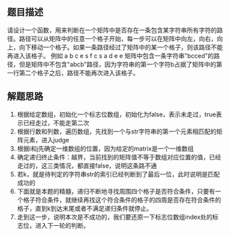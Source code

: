 ## 题目描述
请设计一个函数，用来判断在一个矩阵中是否存在一条包含某字符串所有字符的路径。路径可以从矩阵中的任意一个格子开始，每一步可以在矩阵中向左，向右，向上，向下移动一个格子。如果一条路径经过了矩阵中的某一个格子，则该路径不能再进入该格子。 例如 a b c e s f c s a d e e 矩阵中包含一条字符串"bcced"的路径，但是矩阵中不包含"abcb"路径，因为字符串的第一个字符b占据了矩阵中的第一行第二个格子之后，路径不能再次进入该格子。

## 解题思路
1. 根据给定数组，初始化一个标志位数组，初始化为false，表示未走过，true表示已经走过，不能走第二次
2. 根据行数和列数，遍历数组，先找到一个与str字符串的第一个元素相匹配的矩阵元素，进入judge
3. 根据i和j先确定一维数组的位置，因为给定的matrix是一个一维数组
4. 确定递归终止条件：越界，当前找到的矩阵值不等于数组对应位置的值，已经走过的，这三类情况，都直接false，说明这条路不通
5. 若k，就是待判定的字符串str的索引已经判断到了最后一位，此时说明是匹配成功的
6. 下面就是本题的精髓，递归不断地寻找周围四个格子是否符合条件，只要有一个格子符合条件，就继续再找这个符合条件的格子的四周是否存在符合条件的格子，直到k到达末尾或者不满足递归条件就停止。
7. 走到这一步，说明本次是不成功的，我们要还原一下标志位数组index处的标志位，进入下一轮的判断。
